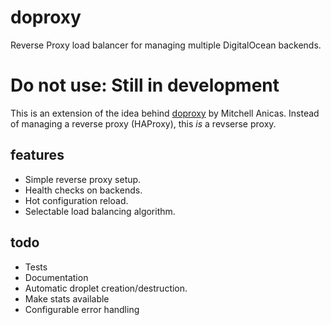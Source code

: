 # doproxy
Reverse Proxy load balancer for managing multiple DigitalOcean backends.

# Do not use: Still in development

This is an extension of the idea behind [doproxy](https://github.com/thisismitch/doproxy) by Mitchell Anicas. Instead of managing a reverse proxy (HAProxy), this *is* a revserse proxy.

## features
* Simple reverse proxy setup.
* Health checks on backends.
* Hot configuration reload.
* Selectable load balancing algorithm.
 
## todo 
* Tests
* Documentation
* Automatic droplet creation/destruction. 
* Make stats available
* Configurable error handling

